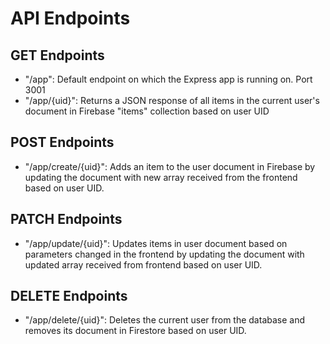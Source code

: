 # API Endpoints
## GET Endpoints
+ "/app": Default endpoint on which the Express app is running on. Port 3001
+ "/app/{uid}": Returns a JSON response of all items in the current user's document in Firebase "items" collection based on user UID
## POST Endpoints
+ "/app/create/{uid}": Adds an item to the user document in Firebase by updating the document with new array received from the frontend based on user UID.
## PATCH Endpoints
+ "/app/update/{uid}": Updates items in user document based on parameters changed in the frontend by updating the document with updated array received from frontend based on user UID.
## DELETE Endpoints
+ "/app/delete/{uid}": Deletes the current user from the database and removes its document in Firestore based on user UID.
